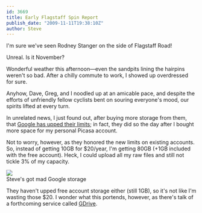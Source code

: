 ```yaml
---
id: 3669
title: Early Flagstaff Spin Report
publish_date: "2009-11-11T19:38:10Z"
author: Steve
---
```

  
I'm sure we've seen Rodney Stanger on the side of Flagstaff Road!

Unreal. Is it November?

Wonderful weather this afternoon—even the sandpits lining the hairpins weren't so bad. After a chilly commute to work, I showed up overdressed for sure.

Anyhow, Dave, Greg, and I noodled up at an amicable pace, and despite the efforts of unfriendly fellow cyclists bent on souring everyone's mood, our spirits lifted at every turn.

In unrelated news, I just found out, after buying more storage from them, that [Google has upped their limits](http://gmailblog.blogspot.com/2009/11/more-extra-storage-for-less.html); in fact, they did so the day after I bought more space for my personal Picasa account.

Not to worry, however, as they honored the new limits on existing accounts. So, instead of getting 10GB for $20/year, I'm getting 80GB (+1GB included with the free account). Heck, I could upload all my raw files and still not tickle 3% of my capacity.

![](http://www.flagstafffrenzy.org/wp-content/uploads/2009/11/gdrive.jpg)  
Steve's got mad Google storage

They haven't upped free account storage either (still 1GB), so it's not like I'm wasting those $20. I wonder what this portends, however, as there's talk of a forthcoming service called [GDrive](http://googlesystem.blogspot.com/2009/07/google-docs-slowly-morphing-into-google.html).
